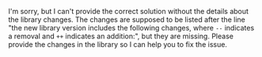 I'm sorry, but I can't provide the correct solution without the details about the library changes. The changes are supposed to be listed after the line "the new library version includes the following changes, where `--` indicates a removal and `++` indicates an addition:", but they are missing. Please provide the changes in the library so I can help you to fix the issue.